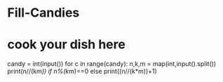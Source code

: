 # Fill-Candies
# cook your dish here
candy = int(input())
for c in range(candy):
  n,k,m = map(int,input().split())
  print(n//(k*m)) if n%(k*m)==0 else print((n//(k*m))+1)
